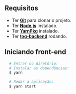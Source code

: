 ## Requisitos

- Ter [**Git**](https://git-scm.com/) para clonar o projeto.
- Ter [**Node.js**](https://nodejs.org/en/) instalado.
- Ter [**YarnPkg**](https://yarnpkg.com/) instalado.
- Ter [**tog-backend**](https://github.com/JulianoRamos/tog-backend) rodando.

## Iniciando front-end
```bash
  # Entrar no diretório:
  # Instalar as dependências:
  $ yarn

  # Rodar a aplicação:
  $ yarn start
```
